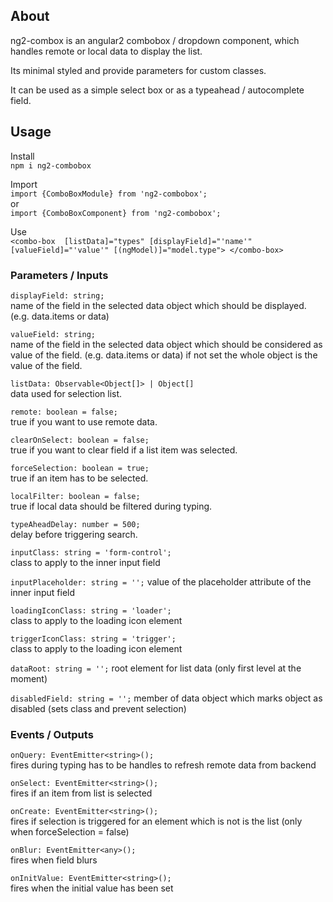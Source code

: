 ## About
ng2-combox is an angular2 combobox / dropdown component, 
which handles remote or local data to display the list.  

Its minimal styled and provide parameters for custom classes.

It can be used as a simple select box or as a typeahead / autocomplete field.

## Usage

Install  
`npm i ng2-combobox`

Import  
`import {ComboBoxModule} from 'ng2-combobox';`  
or  
`import {ComboBoxComponent} from 'ng2-combobox';` 


Use  
`
<combo-box 
    [listData]="types"
    [displayField]="'name'"
    [valueField]="'value'"
    [(ngModel)]="model.type">
 </combo-box>
`


### Parameters / Inputs

`displayField: string;`  
name of the field in the selected data object which should be displayed. (e.g. data.items or data)

`valueField: string;`  
name of the field in the selected data object which should be considered as value of the field.  (e.g. data.items or data)
 if not set the whole object is the value of the field.

`listData: Observable<Object[]> | Object[]`  
data used for selection list.

`remote: boolean = false;`  
true if you want to use remote data.

`clearOnSelect: boolean = false;`  
true if you want to clear field if a list item was selected.

`forceSelection: boolean = true;`  
true if an item has to be selected.

`localFilter: boolean = false;`  
true if local data should be filtered during typing.

`typeAheadDelay: number = 500;`  
delay before triggering search.

`inputClass: string = 'form-control';`  
class to apply to the inner input field

`inputPlaceholder: string = '';`
value of the placeholder attribute of the inner input field

`loadingIconClass: string = 'loader';`  
class to apply to the loading icon element

`triggerIconClass: string = 'trigger';`  
class to apply to the loading icon element

`dataRoot: string = '';`
root element for list data (only first level at the moment)

`disabledField: string = '';`
member of data object which marks object as disabled (sets class and prevent selection)

### Events / Outputs

`onQuery: EventEmitter<string>();`  
fires during typing has to be handles to refresh remote data from backend

`onSelect: EventEmitter<string>();`  
fires if an item from list is selected

`onCreate: EventEmitter<string>();`  
fires if selection is triggered for an element which is not is the list (only when forceSelection = false)

`onBlur: EventEmitter<any>();`  
fires when field blurs

`onInitValue: EventEmitter<string>();`  
fires when the initial value has been set
